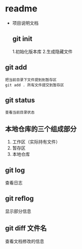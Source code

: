# readme

+ 项目说明文档
  ## git init
    1.初始化版本库
    2.生成隐藏文件
## git add
    把当前目录下文件提到到暂存区
    git add . 所有文件提交到暂存区
## git status
    查看当前目录状态
## 本地仓库的三个组成部分
1. 工作区（实际持有文件）
2. 暂存区
3. 本地仓库
## git log
查看日志
## git reflog
显示部分信息
## git diff 文件名
查看文档修改的信息

